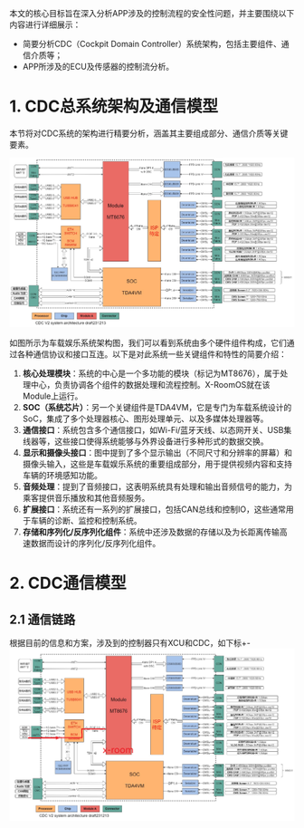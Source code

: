 本文的核心目标旨在深入分析APP涉及的控制流程的安全性问题，并主要围绕以下内容进行详细展示：
* 简要分析CDC（Cockpit Domain Controller）系统架构，包括主要组件、通信介质等；
* APP所涉及的ECU及传感器的控制流分析。

# 1. CDC总系统架构及通信模型

本节将对CDC系统的架构进行精要分析，涵盖其主要组成部分、通信介质等关键要素。

![](https://raw.githubusercontent.com/carloscn/images/main/typora202312211108830.png)

如图所示为车载娱乐系统架构图，我们可以看到系统由多个硬件组件构成，它们通过各种通信协议和接口互连。以下是对此系统一些关键组件和特性的简要介绍：

1. **核心处理模块**：系统的中心是一个多功能的模块（标记为MT8676），属于处理中心，负责协调各个组件的数据处理和流程控制。X-RoomOS就在该Module上运行。
2. **SOC（系统芯片）**：另一个关键组件是TDA4VM，它是专门为车载系统设计的SoC，集成了多个处理器核心、图形处理单元、以及多媒体处理器等。
3. **通信接口**：系统包含多个通信接口，如Wi-Fi/蓝牙天线、以态网开关、USB集线器等，这些接口使得系统能够与外界设备进行多种形式的数据交换。
4. **显示和摄像头接口**：图中提到了多个显示输出（不同尺寸和分辨率的屏幕）和摄像头输入，这些是车载娱乐系统的重要组成部分，用于提供视频内容和支持车辆的环境感知功能。
5. **音频处理**：提到了音频接口，这表明系统具有处理和输出音频信号的能力，为乘客提供音乐播放和其他音频服务。
6. **扩展接口**：系统还有一系列的扩展接口，包括CAN总线和控制IO，这些通常用于车辆的诊断、监控和控制系统。
7. **存储和序列化/反序列化组件**：系统中还涉及数据的存储以及为长距离传输高速数据而设计的序列化/反序列化组件。

# 2. CDC通信模型

## 2.1 通信链路

根据目前的信息和方案，涉及到的控制器只有XCU和CDC，如下标+-
![](https://raw.githubusercontent.com/carloscn/images/main/typora202312211406566.png)


